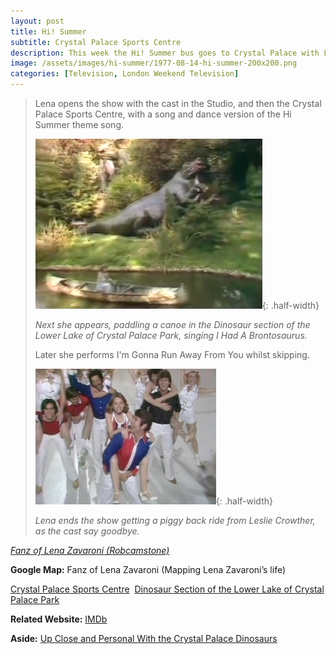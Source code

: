 ```yaml
---
layout: post
title: Hi! Summer
subtitle: Crystal Palace Sports Centre
description: This week the Hi! Summer bus goes to Crystal Palace with Leslie Crowther, Anna Dawson, Pearly Gates, Mari Gordon-Price, Derek Griffiths, Derek Griffiths, Lena Zavaroni. Click on link for details.
image: /assets/images/hi-summer/1977-08-14-hi-summer-200x200.png
categories: [Television, London Weekend Television]
---
```



> Lena opens the show with the cast in the Studio, and then the Crystal Palace Sports Centre, with a song and dance version of the Hi Summer theme song.
>
> ![](/assets/images/hi-summer/1977-08-14-hi-summer-brontosaurus.png){: .half-width}
>
> <cite>Next she appears, paddling a canoe in the Dinosaur section of the Lower Lake of Crystal Palace Park, singing I Had A Brontosaurus.</cite>
>
> Later she performs I'm Gonna Run Away From You whilst skipping.
>
> ![](/assets/images/hi-summer/1977-08-14-hi-summer.jpg){: .half-width}
>
> <cite>Lena ends the show getting a piggy back ride from Leslie Crowther, as the cast say goodbye.</cite>

<cite>[Fanz of Lena Zavaroni (Robcamstone)](https://www.facebook.com/fanzoflenazavaroni)</cite>

**Google Map:** Fanz of Lena Zavaroni (Mapping Lena Zavaroni’s life)

<span class="post-categories">[Crystal Palace Sports Centre](https://www.google.com/maps/d/u/0/viewer?mid=1D1D0ERV_FQMNb9XZzJ-J3yUlK8aI4vhI&hl=en&ll=51.42107149999998%2C-0.06731170000000475&z=19)&nbsp;
[Dinosaur Section of the Lower Lake of Crystal Palace Park](https://www.google.com/maps/d/u/0/viewer?mid=1D1D0ERV_FQMNb9XZzJ-J3yUlK8aI4vhI&hl=en&ll=51.41768569999999%2C-0.06738410000002659&z=19)

**Related Website:**
<span class="post-categories">[IMDb](https://www.imdb.com/title/tt1434034)</span>

**Aside:**
[Up Close and Personal With the Crystal Palace Dinosaurs](http://tetzoo.com/blog/2018/12/11/up-close-and-personal-crystal-palace-dinosaurs)
